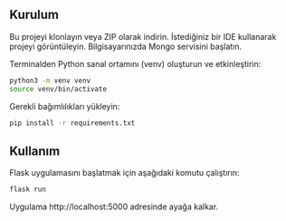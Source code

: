 ## Kurulum

Bu projeyi klonlayın veya ZIP olarak indirin. 
İstediğiniz bir IDE kullanarak projeyi görüntüleyin.
Bilgisayarınızda Mongo servisini başlatın.

Terminalden Python sanal ortamını (venv) oluşturun ve etkinleştirin:

```bash
python3 -m venv venv
source venv/bin/activate
```

Gerekli bağımlılıkları yükleyin:

```bash
pip install -r requirements.txt
```


## Kullanım

Flask uygulamasını başlatmak için aşağıdaki komutu çalıştırın:
``` bash
flask run
```
Uygulama http://localhost:5000 adresinde ayağa kalkar.

